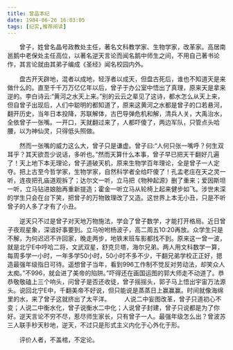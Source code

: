 ```yaml
---
title: 曾晶本纪
date: 1984-06-26 16:03:05
tags: [纪实,推荐阅读]
---
```


&ensp;&ensp;&ensp;&ensp;曾子，姓曾名晶号政教处主任，著名文科教学家、生物学家，改革家。高居南邕鹅中老保处主任高位，以著名逆天言论而闻名鹅中师生之间，不用自己著书论作，其言论就由其弟子编成《圣经》闻名校园内外。
<!--more-->
&ensp;&ensp;&ensp;&ensp;盘古开天辟地，混者以成地，轻浮者以成天，但盘古死后，谁也不知道天是来做什么的。直至千千万万亿亿年以后，曾子于办公室中悟出了真理，原来天是拿来逆的。李白诗云:“黄河之水天上来。”别的云云之辈见了这诗，都水怎么从天上来，但自曾子出现后，人们中聪明的都知道了，原来这黄河之水都是曾子的口若悬河，翻开历史，当年日本投降，苏联解体，古巴导弹危机和解，清兵人关，大禹治水，全依曾子一张嘴。一开口，天就翻过来了，人都吓傻了，两边军队，只管点头哈腰，以为神仙灵，只得低头照做。

&ensp;&ensp;&ensp;&ensp;然而一张嘴的威力这么大，曾子只是谦虚。曾子曰:“人何只张一嘴呼？何生双耳乎？其天欲吾少说话，多听也。”然而天算什么本事，曾子早已把天干翻好几遍了！天上地下本无理论，曾子道破天机，原来生物学百年理论，全是曾子一人定夺。把上古至今哲学家，生物学家，自然科学者全给吓傻了！孔孟老庄在天之灵一听，连夜把孔庙道观拆了；达尔文一听，立马把《物种起源》删了重来；爱因斯坦一听，立马钻进娘胎再重新提造；霍金一听立马从轮椅上起来健步如飞。涉世未深的学生只会在台下笑，把曾子的万物致理改了又造。这世界上本无小丑，只是不听曾子的人多了才有了小丑。

&ensp;&ensp;&ensp;&ensp;逆天只不过是曾子对天地万物施法，学会了曾子数学，才能打开格局。近日曾子夜观星象，深谙好事要到。立马吩咐杨波子，高二周五10:20再放。众学生只是不解，为何迟迟不许回家，晚走两步，地铁末班车影都找不到。原来这一曾一波，就是北宁E中哼哈二将，文武双星，舒克贝塔，海尔兄弟。两人用文科数学一算，每周多学一小时，一年多学50小时，50小时不多不少，干翻兄弟学校正正好，摁造最强年级指日可待。遥想曾子当年，看到996工作制不觉反对劳动法，却笑众人太痴。”不996，就会进了美帝的陷阱。”吓得还在画国运图的郭大师走不动道了。恭恭敬敬磕上三个响头，问曾子是否还收徒，曾子摇摇头，郭子马上悟出宇宙万法源头。说回北宁E中，千翻美帝不好说，但只能说是蒸蒸日上赢赢赢。时间就像海绵里的水，来了曾子这就挤出了太平洋。
&ensp;&ensp;&ensp;&ensp;人说二中妄图改革，曾子只道初心不变；人说二中衡水化，曾子说衡水二中化；人说曾子封建，曾子只说都是为了你好。逆天言论不穷不尽，惹尽师生家长，只有曾子一人。最强年级怎么出？曾波苏三人联手秒天秒地，逆天，不过只是形式主义内化于心外化于形。

&ensp;&ensp;&ensp;&ensp;评价人者，不盖棺，不定论。
